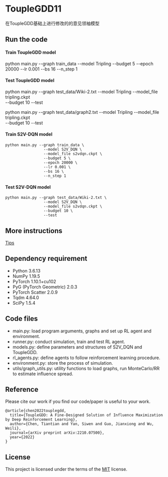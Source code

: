 # ToupleGDD11

在ToupleGDD基础上进行修改的的意见领袖模型

Run the code
------------

#### Train ToupleGDD model

python main.py --graph train_data --model Tripling --budget 5 --epoch 20000 --lr 0.001 --bs 16 --n_step 1

#### Test ToupleGDD model

python main.py --graph test_data/Wiki-2.txt --model Tripling --model_file tripling.ckpt \
--budget 10 --test

python main.py --graph test_data/graph2.txt --model Tripling --model_file tripling.ckpt \
--budget 10 --test

#### Train S2V-DQN model

	python main.py --graph train_data \
                     --model S2V_DQN \
                     --model_file s2vdqn.ckpt \
                     --budget 5 \
                     --epoch 20000 \
                     --lr 0.001 \
                     --bs 16 \
                     --n_step 1

#### Test S2V-DQN model

	python main.py --graph test_data/Wiki-2.txt \
                     --model S2V_DQN \
                     --model_file s2vdqn.ckpt \
                     --budget 10 \
                     --test

More instructions
-----------------
[Tips](https://github.com/Dtrycode/ToupleGDD/blob/main/instructions.md)

Dependency requirement
----------------------

- Python 3.6.13
- NumPy 1.19.5
- PyTorch 1.10.1+cu102
- PyG (PyTorch Geometric) 2.0.3
- PyTorch Scatter 2.0.9
- Tqdm 4.64.0
- SciPy 1.5.4

Code files
----------

- main.py: load program arguments, graphs and set up RL agent and environment.
- runner.py: conduct simulation, train and test RL agent.
- models.py: define parameters and structures of S2V_DQN and ToupleGDD.  
- rl_agents.py: define agents to follow reinforcement learning procedure.
- environment.py: store the process of simulation.  
- utils/graph_utils.py: utility functions to load graphs, run MonteCarlo/RR to estimate influence spread.   

Reference
---------
Please cite our work if you find our code/paper is useful to your work.

	@article{chen2022touplegdd,
      title={ToupleGDD: A Fine-Designed Solution of Influence Maximization by Deep Reinforcement Learning},
      author={Chen, Tiantian and Yan, Siwen and Guo, Jianxiong and Wu, Weili},
      journal={arXiv preprint arXiv:2210.07500},
      year={2022}
    }


License
-------
This project is licensed under the terms of the [MIT](https://github.com/Dtrycode/ToupleGDD/blob/main/LICENSE) license.
